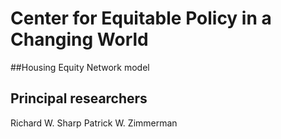 # Center for Equitable Policy in a Changing World
##Housing Equity Network model


## Principal researchers
Richard W. Sharp
Patrick W. Zimmerman

